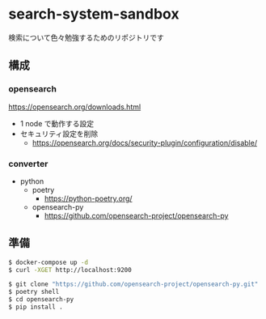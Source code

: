 # search-system-sandbox

検索について色々勉強するためのリポジトリです


## 構成

### opensearch

https://opensearch.org/downloads.html

* 1 node で動作する設定
* セキュリティ設定を削除
  * https://opensearch.org/docs/security-plugin/configuration/disable/

### converter

* python
  * poetry
    * https://python-poetry.org/
  * opensearch-py
    * https://github.com/opensearch-project/opensearch-py


## 準備

```bash
$ docker-compose up -d
$ curl -XGET http://localhost:9200

$ git clone "https://github.com/opensearch-project/opensearch-py.git"
$ poetry shell
$ cd opensearch-py
$ pip install .
```
